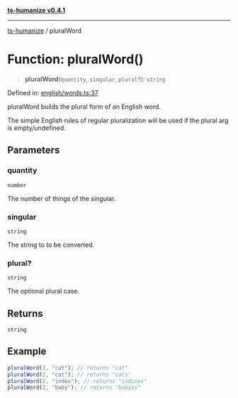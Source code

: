 [**ts-humanize v0.4.1**](../README.md)

***

[ts-humanize](../README.md) / pluralWord

# Function: pluralWord()

> **pluralWord**(`quantity`, `singular`, `plural?`): `string`

Defined in: [english/words.ts:37](https://github.com/Shiv-SB/ts-humanize/blob/0d540451c5699973f9888531eb0bca5d6cf7fae3/src/english/words.ts#L37)

pluralWord builds the plural form of an English word.

The simple English rules of regular pluralization will be used
if the plural arg is empty/undefined.

## Parameters

### quantity

`number`

The number of things of the singular.

### singular

`string`

The string to to be converted.

### plural?

`string`

The optional plural case.

## Returns

`string`

## Example

```ts
pluralWord(1, "cat"); // returns "cat"
pluralWord(2, "cat"); // returns "cats"
pluralWord(2, "index"); // returns "indices"
pluralWord(2, "baby"); // returns "babies"
```
